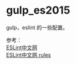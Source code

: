 # gulp_es2015
gulp，eslint 的一些配置。

参考：  
[ESLint中文网](http://eslint.cn/)  
[ESLint中文网 rules](http://eslint.cn/docs/rules/)
